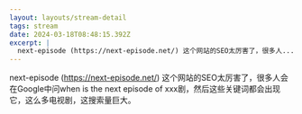 ```yaml
---
layout: layouts/stream-detail
tags: stream
date: 2024-03-18T08:48:15.392Z
excerpt: |
  next-episode (https://next-episode.net/) 这个网站的SEO太厉害了，很多人...
---
```

next-episode (https://next-episode.net/) 这个网站的SEO太厉害了，很多人会在Google中问when is the next episode of xxx剧，然后这些关键词都会出现它，这么多电视剧，这搜索量巨大。
